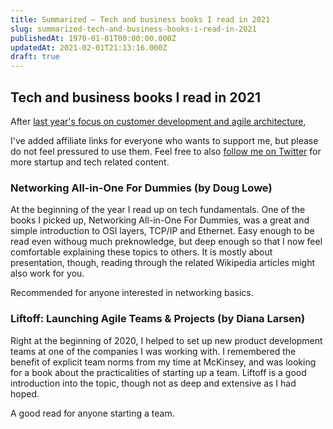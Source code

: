 ```yaml
---
title: Summarized – Tech and business books I read in 2021
slug: summarized-tech-and-business-books-i-read-in-2021
publishedAt: 1970-01-01T00:00:00.000Z
updatedAt: 2021-02-01T21:13:16.000Z
draft: true
---
```

Tech and business books I read in 2021
---

After [last year's focus on customer development and agile architecture](/tech-and-business-books-i-read-in-2020/),

I've added affiliate links for everyone who wants to support me, but please do not feel pressured to use them. Feel free to also [follow me on Twitter](https://twitter.com/intent/follow?original_referer=https%253A%252F%252Fstartup-cto.net%252F&ref_src=twsrc%5Etfw&region=follow_link&screen_name=The_Startup_CTO&tw_p=followbutton) for more startup and tech related content.

### Networking All-in-One For Dummies (by Doug Lowe)

At the beginning of the year I read up on tech fundamentals. One of the books I picked up, Networking All-in-One For Dummies, was a great and simple introduction to OSI layers, TCP/IP and Ethernet. Easy enough to be read even withoug much preknowledge, but deep enough so that I now feel comfortable explaining these topics to others. It is mostly about presentation, though, reading through the related Wikipedia articles might also work for you.

Recommended for anyone interested in networking basics.

### Liftoff: Launching Agile Teams & Projects (by Diana Larsen)

Right at the beginning of 2020, I helped to set up new product development teams at one of the companies I was working with. I remembered the benefit of explicit team norms from my time at McKinsey, and was looking for a book about the practicalities of starting up a team. Liftoff is a good introduction into the topic, though not as deep and extensive as I had hoped.

A good read for anyone starting a team.
